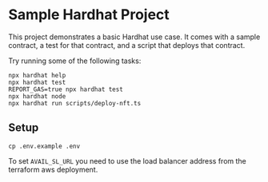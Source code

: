 # Sample Hardhat Project

This project demonstrates a basic Hardhat use case. It comes with a sample contract, a test for that contract, and a script that deploys that contract.

Try running some of the following tasks:

```shell
npx hardhat help
npx hardhat test
REPORT_GAS=true npx hardhat test
npx hardhat node
npx hardhat run scripts/deploy-nft.ts
```

## Setup

```shell
cp .env.example .env
```

To set `AVAIL_SL_URL` you need to use the load balancer address from the terraform aws deployment.
